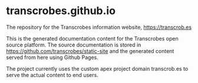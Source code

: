 # transcrobes.github.io
The repository for the Transcrobes information website, https://transcrob.es

This is the generated documentation content for the Transcrobes open source platform. The source documentation is stored in https://github.com/transcrobes/static-site and the generated content served from here using Github Pages.

The project currently uses the custom apex project domain transcrob.es to serve the actual content to end users.

